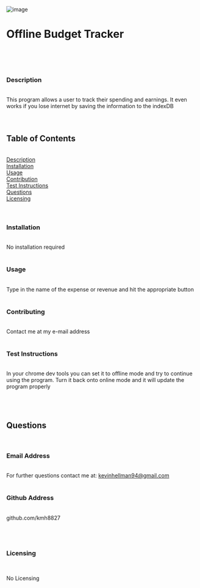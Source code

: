 ![image](https://user-images.githubusercontent.com/73497003/114720982-7a2bfd80-9d06-11eb-877e-0c481bc15b0c.png)

# Offline Budget Tracker <img align="right" src=" ">
&nbsp;  
&nbsp;  
&nbsp;  
### Description  
&nbsp;  
This program allows a user to track their spending and earnings. It even works if you lose internet by saving the information to the indexDB  
&nbsp;  
&nbsp;  
## Table of Contents  
&nbsp;  
[Description](#description)  
[Installation](#installation)  
[Usage](#usage)  
[Contribution](#contributing)  
[Test Instructions](#test-instructions)  
[Questions](#questions)  
[Licensing](#licensing)  
&nbsp;  
&nbsp;  
### Installation  
&nbsp;  
No installation required  
&nbsp;  
### Usage  
&nbsp;  
Type in the name of the expense or revenue and hit the appropriate button  
&nbsp;  
### Contributing  
&nbsp;  
Contact me at my e-mail address  
&nbsp;  
### Test Instructions  
&nbsp;  
In your chrome dev tools you can set it to offline mode and try to continue using the program. Turn it back onto online mode and it will update the program properly  
&nbsp;  
&nbsp;  
&nbsp;  
## Questions  
&nbsp;  
### Email Address  
&nbsp;  
For further questions contact me at: kevinhellman94@gmail.com  
&nbsp;  
### Github Address  
&nbsp;  
github.com/kmh8827  
&nbsp;  
&nbsp;  
&nbsp;  
### Licensing  
&nbsp;  
    
No Licensing
